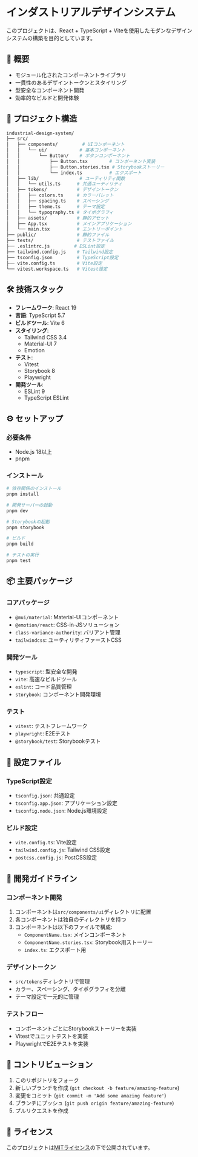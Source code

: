 # インダストリアルデザインシステム

このプロジェクトは、React + TypeScript + Viteを使用したモダンなデザインシステムの構築を目的としています。

## 🚀 概要

- モジュール化されたコンポーネントライブラリ
- 一貫性のあるデザイントークンとスタイリング
- 型安全なコンポーネント開発
- 効率的なビルドと開発体験

## 📁 プロジェクト構造

```bash
industrial-design-system/
├── src/
│   ├── components/         # UIコンポーネント
│   │   └── ui/            # 基本コンポーネント
│   │       └── Button/    # ボタンコンポーネント
│   │           ├── Button.tsx        # コンポーネント実装
│   │           ├── Button.stories.tsx # Storybookストーリー
│   │           └── index.ts          # エクスポート
│   ├── lib/               # ユーティリティ関数
│   │   └── utils.ts      # 共通ユーティリティ
│   ├── tokens/           # デザイントークン
│   │   ├── colors.ts     # カラーパレット
│   │   ├── spacing.ts    # スペーシング
│   │   ├── theme.ts      # テーマ設定
│   │   └── typography.ts # タイポグラフィ
│   ├── assets/           # 静的アセット
│   ├── App.tsx           # メインアプリケーション
│   └── main.tsx          # エントリーポイント
├── public/               # 静的ファイル
├── tests/                # テストファイル
├── .eslintrc.js         # ESLint設定
├── tailwind.config.js    # Tailwind設定
├── tsconfig.json         # TypeScript設定
├── vite.config.ts        # Vite設定
└── vitest.workspace.ts   # Vitest設定
```

## 🛠 技術スタック

- **フレームワーク**: React 19
- **言語**: TypeScript 5.7
- **ビルドツール**: Vite 6
- **スタイリング**:
  - Tailwind CSS 3.4
  - Material-UI 7
  - Emotion
- **テスト**:
  - Vitest
  - Storybook 8
  - Playwright
- **開発ツール**:
  - ESLint 9
  - TypeScript ESLint

## ⚙️ セットアップ

### 必要条件

- Node.js 18以上
- pnpm

### インストール

```bash
# 依存関係のインストール
pnpm install

# 開発サーバーの起動
pnpm dev

# Storybookの起動
pnpm storybook

# ビルド
pnpm build

# テストの実行
pnpm test
```

## 📦 主要パッケージ

### コアパッケージ

- `@mui/material`: Material-UIコンポーネント
- `@emotion/react`: CSS-in-JSソリューション
- `class-variance-authority`: バリアント管理
- `tailwindcss`: ユーティリティファーストCSS

### 開発ツール

- `typescript`: 型安全な開発
- `vite`: 高速なビルドツール
- `eslint`: コード品質管理
- `storybook`: コンポーネント開発環境

### テスト

- `vitest`: テストフレームワーク
- `playwright`: E2Eテスト
- `@storybook/test`: Storybookテスト

## 🔧 設定ファイル

### TypeScript設定

- `tsconfig.json`: 共通設定
- `tsconfig.app.json`: アプリケーション設定
- `tsconfig.node.json`: Node.js環境設定

### ビルド設定

- `vite.config.ts`: Vite設定
- `tailwind.config.js`: Tailwind CSS設定
- `postcss.config.js`: PostCSS設定

## 📝 開発ガイドライン

### コンポーネント開発

1. コンポーネントは`src/components/ui`ディレクトリに配置
2. 各コンポーネントは独自のディレクトリを持つ
3. コンポーネントは以下のファイルで構成:
   - `ComponentName.tsx`: メインコンポーネント
   - `ComponentName.stories.tsx`: Storybook用ストーリー
   - `index.ts`: エクスポート用

### デザイントークン

- `src/tokens`ディレクトリで管理
- カラー、スペーシング、タイポグラフィを分離
- テーマ設定で一元的に管理

### テストフロー

- コンポーネントごとにStorybookストーリーを実装
- Vitestでユニットテストを実装
- PlaywrightでE2Eテストを実装

## 🤝 コントリビューション

1. このリポジトリをフォーク
2. 新しいブランチを作成 (`git checkout -b feature/amazing-feature`)
3. 変更をコミット (`git commit -m 'Add some amazing feature'`)
4. ブランチにプッシュ (`git push origin feature/amazing-feature`)
5. プルリクエストを作成

## 📄 ライセンス

このプロジェクトは[MITライセンス](LICENSE)の下で公開されています。
